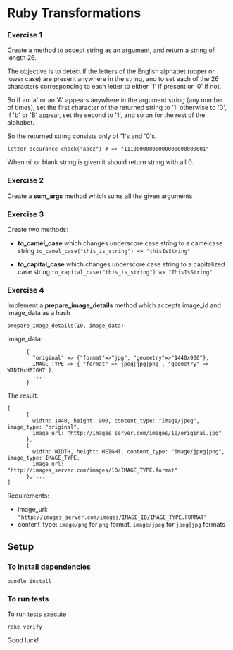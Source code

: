 # Ruby Transformations

### Exercise 1

Create a method to accept string as an argument, and return a string of length 26.

The objective is to detect if the letters of the English alphabet (upper or lower case) are present anywhere in the string, and to set each of the 26 characters corresponding to each letter to either '1' if present or '0' if not.

So if an 'a' or an 'A' appears anywhere in the argument string (any number of times), set the first character of the returned string to '1' otherwise to '0', if 'b' or 'B' appear, set the second to '1', and so on for the rest of the alphabet.

So the returned string consists only of '1's and '0's.

`letter_occurance_check("abcz") # => "11100000000000000000000001"`

When nil or blank string is given it should return string with all 0.

### Exercise 2

Create a **sum_args** method which sums all the given arguments

### Exercise 3

Create two methods:
- **to_camel_case** which changes underscore case string  to a camelcase string `to_camel_case("this_is_string") => "thisIsString"`

- **to_capital_case** which changes underscore case string to a capitalized case string
`
to_capital_case("this_is_string") => "ThisIsString"
`


### Exercise 4

Implement a **prepare_image_details** method which accepts image_id and image_data as a hash

`prepare_image_details(10, image_data)`

image_data:

```
      {
        "original" => {"format"=>"jpg", "geometry"=>"1440x900"},
        IMAGE_TYPE => { "format" => jpeg|jpg|png , "geometry" => WIDTHxHEIGHT },
        ...
      }

```

The result:

```
[
      {
        width: 1440, height: 900, content_type: "image/jpeg", image_type: "original",
        image_url: "http://images_server.com/images/10/original.jpg"
      },
      {
        width: WIDTH, height: HEIGHT, content_type: "image/jpeg|png", image_type: IMAGE_TYPE,
        image_url: "http://images_server.com/images/10/IMAGE_TYPE.format"
      }, ...
]

```

Requirements:
- image_url: `"http://images_server.com/images/IMAGE_ID/IMAGE_TYPE.FORMAT"`
- content_type: `image/png` for `png` format, `image/jpeg` for `jpeg|jpg` formats



## Setup

### To install dependencies

    bundle install

### To run tests

To run tests execute

    rake verify

Good luck!
